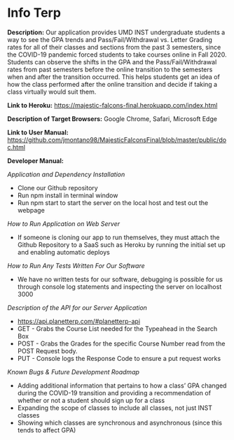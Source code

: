 # Info Terp

**Description:** 
Our application provides UMD INST undergraduate students a way to see the GPA trends and Pass/Fail/Withdrawal vs. Letter Grading rates for all of their classes and sections from the past 3 semesters, since the COVID-19 pandemic forced students to take courses online in Fall 2020. Students can observe the shifts in the GPA and the Pass/Fail/Withdrawal rates from past semesters before the online transition to the semesters when and after the transition occurred. This helps students get an idea of how the class performed after the online transition and decide if taking a class virtually would suit them.

**Link to Heroku:** 
https://majestic-falcons-final.herokuapp.com/index.html

**Description of Target Browsers:**
Google Chrome, Safari, Microsoft Edge

**Link to User Manual:**
https://github.com/jmontano98/MajesticFalconsFinal/blob/master/public/doc.html 

**Developer Manual:**

*Application and Dependency Installation*

- Clone our Github repository
- Run npm install in terminal window
- Run npm start to start the server on the local host and test out the webpage

*How to Run Application on Web Server*

- If someone is cloning our app to run themselves, they must attach the Github Repository to a SaaS such as Heroku by running the initial set up and enabling automatic deploys

*How to Run Any Tests Written For Our Software*

- We have no written tests for our software, debugging is possible for us through console log statements and inspecting the server on localhost 3000

*Description of the API for our Server Application*
- https://api.planetterp.com/#planetterp-api
- GET - Grabs the Course List needed for the Typeahead in the Search Box
- POST - Grabs the Grades for the specific Course Number read from the POST Request body.
- PUT - Console logs the Response Code to ensure a put request works

*Known Bugs & Future Development Roadmap*
- Adding additional information that pertains to how a class’ GPA changed during the COVID-19 transition and providing a recommendation of whether or not a student should sign up for a class
- Expanding the scope of classes to include all classes, not just INST classes
- Showing which classes are synchronous and asynchronous (since this tends to affect GPA)
